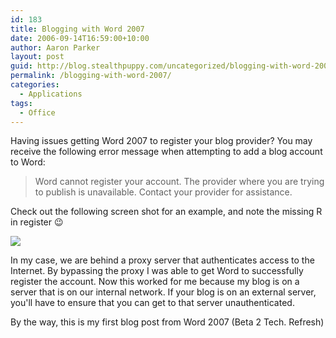 ```yaml
---
id: 183
title: Blogging with Word 2007
date: 2006-09-14T16:59:00+10:00
author: Aaron Parker
layout: post
guid: http://blog.stealthpuppy.com/uncategorized/blogging-with-word-2007
permalink: /blogging-with-word-2007/
categories:
  - Applications
tags:
  - Office
---
```

Having issues getting Word 2007 to register your blog provider? You may receive the following error message when attempting to add a blog account to Word:

> Word cannot register your account. The provider where you are trying to publish is unavailable. Contact your provider for assistance.

Check out the following screen shot for an example, and note the missing R in register 😉

![](http://stealthpuppy.com/wp-content/uploads/2006/09/1000.14.108.OfficeBlogError.JPG) 

In my case, we are behind a proxy server that authenticates access to the Internet. By bypassing the proxy I was able to get Word to successfully register the account. Now this worked for me because my blog is on a server that is on our internal network. If your blog is on an external server, you'll have to ensure that you can get to that server unauthenticated.

By the way, this is my first blog post from Word 2007 (Beta 2 Tech. Refresh)